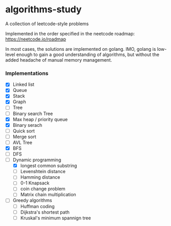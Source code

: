 # algorithms-study
A collection of leetcode-style problems

Implemented in the order specified in the neetcode roadmap: https://neetcode.io/roadmap

In most cases, the solutions are implemented on golang. IMO, golang is low-level enough to gain a good understanding of algorithms, but without the added headache of manual memory management. 



### Implementations

- [x] Linked list
- [X] Queue
- [x] Stack
- [X] Graph 
- [ ] Tree
- [ ] Binary search Tree
- [X] Max heap / priority queue
- [X] Binary serach
- [ ] Quick sort
- [ ] Merge sort
- [ ] AVL Tree
- [X] BFS
- [ ] DFS
- [ ] Dynamic programming
	- [X] longest common substring
	- [ ] Levenshtein distance
	- [ ] Hamming distance
    - [ ] 0-1 Knapsack
    - [ ] coin change problem
    - [ ] Matrix chain multiplication
- [ ] Greedy algorithms
	- [ ] Huffman coding
	- [ ] Dijkstra's shortest path
	- [ ] Kruskal's minimum spannign tree